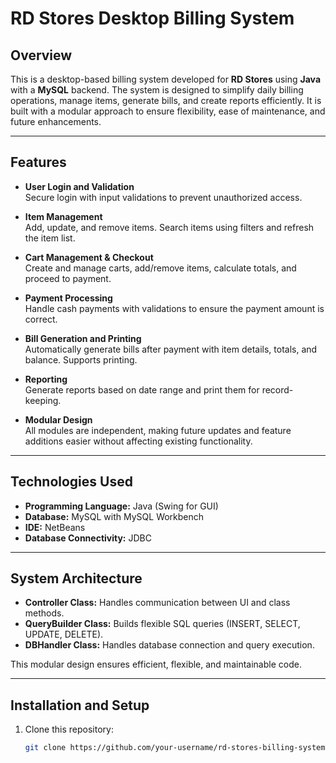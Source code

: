 # RD Stores Desktop Billing System

## Overview
This is a desktop-based billing system developed for **RD Stores** using **Java** with a **MySQL** backend. The system is designed to simplify daily billing operations, manage items, generate bills, and create reports efficiently. It is built with a modular approach to ensure flexibility, ease of maintenance, and future enhancements.

---

## Features

- **User Login and Validation**  
  Secure login with input validations to prevent unauthorized access.

- **Item Management**  
  Add, update, and remove items. Search items using filters and refresh the item list.

- **Cart Management & Checkout**  
  Create and manage carts, add/remove items, calculate totals, and proceed to payment.

- **Payment Processing**  
  Handle cash payments with validations to ensure the payment amount is correct.

- **Bill Generation and Printing**  
  Automatically generate bills after payment with item details, totals, and balance. Supports printing.

- **Reporting**  
  Generate reports based on date range and print them for record-keeping.

- **Modular Design**  
  All modules are independent, making future updates and feature additions easier without affecting existing functionality.

---

## Technologies Used

- **Programming Language:** Java (Swing for GUI)  
- **Database:** MySQL with MySQL Workbench  
- **IDE:** NetBeans  
- **Database Connectivity:** JDBC  

---

## System Architecture

- **Controller Class:** Handles communication between UI and class methods.  
- **QueryBuilder Class:** Builds flexible SQL queries (INSERT, SELECT, UPDATE, DELETE).  
- **DBHandler Class:** Handles database connection and query execution.  

This modular design ensures efficient, flexible, and maintainable code.

---

## Installation and Setup

1. Clone this repository:  
   ```bash
   git clone https://github.com/your-username/rd-stores-billing-system.git

